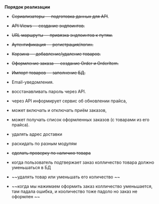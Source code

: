 **Порядок реализации** 
- ~~Сериализаторы — подготовка данных для API~~.
- ~~API Views — создание эндпоинтов.~~
- ~~URL маршруты — привязка эндпоинтов к путям.~~
- ~~Аутентификация — регистрация/логин.~~
- ~~Корзина — добавление/удаление товаров.~~
- ~~Оформление заказа — создание Order и OrderItem.~~
- ~~Импорт товаров — заполнение БД.~~
- Email-уведомления.
- восстанавливать пароль через API.
- через API информирует сервис об обновлении прайса,
- может включать и отключать приём заказов,
- может получать список оформленных заказов (с товарами из его прайса).
 
 
- удалять адрес доставки 

- раскидать по разным модулям 
- ~~сделать проверку по наличию товара~~ 
- когда пользователь подтвержает заказ колличество товара должно уменьшаться в БД
- ~~удалять товар или уменьшать его количество ~~
- ~~когда мы нажимаем оформить заказ колличество
 уменьшается, там падала ошибка, и кооличество тоже падоло но заказ не оформлен ~~